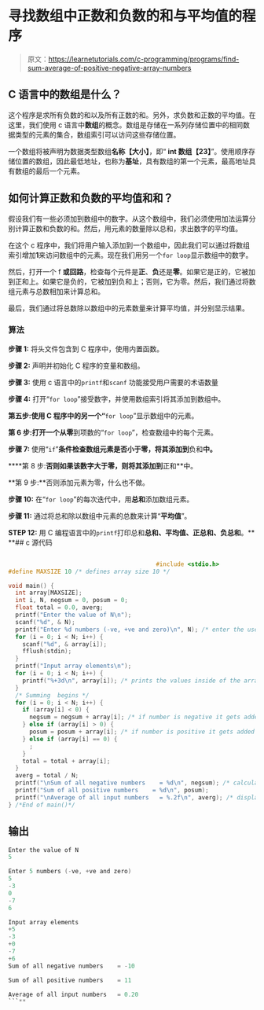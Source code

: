 # 寻找数组中正数和负数的和与平均值的程序

> 原文：<https://learnetutorials.com/c-programming/programs/find-sum-average-of-positive-negative-array-numbers>

## C 语言中的数组是什么？

这个程序是求所有负数的和以及所有正数的和。另外，求负数和正数的平均值。在这里，我们使用 c 语言中**数组**的概念。数组是存储在一系列存储位置中的相同数据类型的元素的集合，数组索引可以访问这些存储位置。

一个数组将被声明为数据类型数组**名称【大小】**，即“ **int 数组【23】**”。使用顺序存储位置的数组，因此最低地址，也称为**基址**，具有数组的第一个元素，最高地址具有数组的最后一个元素。

## 如何计算正数和负数的平均值和和？

假设我们有一些必须加到数组中的数字。从这个数组中，我们必须使用加法运算分别计算正数和负数的和。然后，用元素的数量除以总和，求出数字的平均值。

在这个 c 程序中，我们将用户输入添加到一个数组中，因此我们可以通过将数组索引增加**1**来访问数组中的元素。现在我们用另一个`for loop`显示数组中的数字。

然后，打开一个 f **或回路**，检查每个元件是**正**、**负**还是**零**。如果它是正的，它被加到正和上。如果它是负的，它被加到负和上；否则，它为零。然后，我们通过将数组元素与总数相加来计算总和。

最后，我们通过将总数除以数组中的元素数量来计算平均值，并分别显示结果。

### 算法

**步骤 1:** 将头文件包含到 C 程序中，使用内置函数。

**步骤 2:** 声明并初始化 C 程序的变量和数组。

**步骤 3:** 使用 c 语言中的`printf`和`scanf` 功能接受用户需要的术语数量

**步骤 4:** 打开“`for loop`”接受数字，并使用数组索引将其添加到数组中。

**第五步:**使用 C 程序中的另一个**“**`for loop`”显示数组中的元素。

**第 6 步:**打开一个从**零**到项数的“`for loop`”，检查数组中的每个元素。

**步骤 7:** 使用“`if`”**条件检查数组元素是否小于零，将其添加到**负和**中。**

 ****第 8 步:**否则如果该数字大于零，则将其添加到**正和**中。

**第 9 步:**否则添加元素为零，什么也不做。

**步骤 10:** 在“`for loop`”的每次迭代中，用**总和**添加数组元素。

**步骤 11:** 通过将总和除以数组中元素的总数来计算“**平均值**”。

**STEP 12:** 用 C 编程语言中的`printf`打印总和**总和、平均值、正总和、负总和**。**  **## c 源代码

```c

                                          #include <stdio.h>
#define MAXSIZE 10 /* defines array size 10 */

void main() {
  int array[MAXSIZE];
  int i, N, negsum = 0, posum = 0;
  float total = 0.0, averg;
  printf("Enter the value of N\n");
  scanf("%d", & N);
  printf("Enter %d numbers (-ve, +ve and zero)\n", N); /* enter the user input into the array we defined */
  for (i = 0; i < N; i++) {
    scanf("%d", & array[i]);
    fflush(stdin);
  }
  printf("Input array elements\n");
  for (i = 0; i < N; i++) {
    printf("%+3d\n", array[i]); /* prints the values inside of the array using 3 positions*/
  }
  /* Summing  begins */
  for (i = 0; i < N; i++) {
    if (array[i] < 0) {
      negsum = negsum + array[i]; /* if number is negative it gets added to negative sum */
    } else if (array[i] > 0) {
      posum = posum + array[i]; /* if number is positive it gets added to positive sum */
    } else if (array[i] == 0) {
      ;
    }
    total = total + array[i];
  }
  averg = total / N;
  printf("\nSum of all negative numbers    = %d\n", negsum); /* calculating average */
  printf("Sum of all positive numbers    = %d\n", posum);
  printf("\nAverage of all input numbers   = %.2f\n", averg); /* displays the output */
} /*End of main()*/

```

## 输出

```c
Enter the value of N
5

Enter 5 numbers (-ve, +ve and zero)
5
-3
0
-7
6

Input array elements
+5
-3
+0
-7
+6
Sum of all negative numbers    = -10

Sum of all positive numbers    = 11

Average of all input numbers   = 0.20
```**